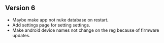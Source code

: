 ## Version 6

- Maybe make app not nuke database on restart.
- Add settings page for setting settings.
- Make android device names not change on the reg because of firmware updates.
